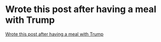 # Wrote this post after having a meal with Trump
[Wrote this post after having a meal with Trump](https://aiwithcloud.com/2022/09/19/wrote_this_post_after_having_a_meal_with_trump/)